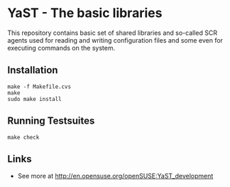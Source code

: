 # YaST - The basic libraries #

This repository contains basic set of shared libraries and so-called SCR agents
used for reading and writing configuration files and some even for executing
commands on the system.

## Installation ##

    make -f Makefile.cvs
    make
    sudo make install

## Running Testsuites ##

    make check

## Links ##

  * See more at http://en.opensuse.org/openSUSE:YaST_development
